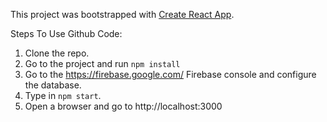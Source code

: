 This project was bootstrapped with [Create React App](https://github.com/facebookincubator/create-react-app).

Steps To Use Github Code:

1. Clone the repo.
2. Go to the project and run `npm install`
3. Go to the https://firebase.google.com/ Firebase console and configure the database.
4. Type in `npm start`.
5. Open a browser and go to http://localhost:3000

